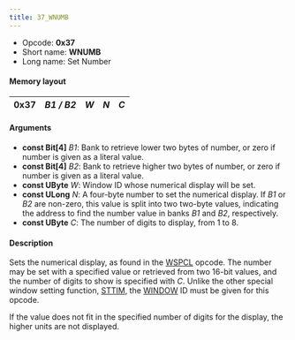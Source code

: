 ```yaml
---
title: 37_WNUMB
---
```


-   Opcode: **0x37**
-   Short name: **WNUMB**
-   Long name: Set Number

#### Memory layout

| 0x37 | *B1 / B2* | *W* | *N* | *C* |
|------|-----------|-----|-----|-----|

#### Arguments

-   **const Bit\[4\]** *B1*: Bank to retrieve lower two bytes of number, or zero if number is given as a literal value.
-   **const Bit\[4\]** *B2*: Bank to retrieve higher two bytes of number, or zero if number is given as a literal value.
-   **const UByte** *W*: Window ID whose numerical display will be set.
-   **const ULong** *N*: A four-byte number to set the numerical display. If *B1* or *B2* are non-zero, this value is split into two two-byte values, indicating the address to find the number value in banks *B1* and *B2*, respectively.
-   **const UByte** *C*: The number of digits to display, from 1 to 8.

#### Description

Sets the numerical display, as found in the [WSPCL](FF7/Field/Script/Opcodes/36_WSPCL "wikilink") opcode. The number may be set with a specified value or retrieved from two 16-bit values, and the number of digits to show is specified with *C*. Unlike the other special window setting function, [STTIM](FF7/Field/Script/Opcodes/38_STTIM "wikilink"), the [WINDOW](50_WINDOW.md) ID must be given for this opcode.

If the value does not fit in the specified number of digits for the display, the higher units are not displayed.
